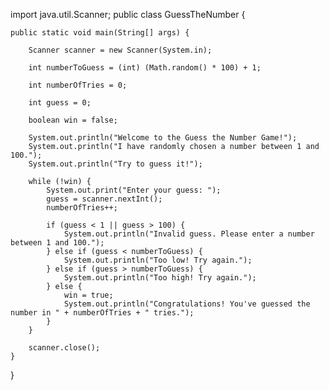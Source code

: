 import java.util.Scanner;
public class GuessTheNumber {
    
    public static void main(String[] args) {
        
        Scanner scanner = new Scanner(System.in);
        
        int numberToGuess = (int) (Math.random() * 100) + 1;
        
        int numberOfTries = 0;
        
        int guess = 0;
        
        boolean win = false;

        System.out.println("Welcome to the Guess the Number Game!");
        System.out.println("I have randomly chosen a number between 1 and 100.");
        System.out.println("Try to guess it!");

        while (!win) {
            System.out.print("Enter your guess: ");
            guess = scanner.nextInt();
            numberOfTries++;

            if (guess < 1 || guess > 100) {
                System.out.println("Invalid guess. Please enter a number between 1 and 100.");
            } else if (guess < numberToGuess) {
                System.out.println("Too low! Try again.");
            } else if (guess > numberToGuess) {
                System.out.println("Too high! Try again.");
            } else {
                win = true;
                System.out.println("Congratulations! You've guessed the number in " + numberOfTries + " tries.");
            }
        }

        scanner.close();
    }
}

